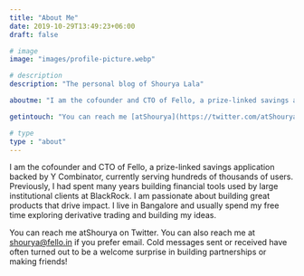 ```yaml
---
title: "About Me"
date: 2019-10-29T13:49:23+06:00
draft: false

# image
image: "images/profile-picture.webp"

# description
description: "The personal blog of Shourya Lala"

aboutme: "I am the cofounder and CTO of Fello, a prize-linked savings application backed by Y Combinator, currently serving hundreds of thousands of users. Previously, I had spent many years building financial tools used by large institutional clients at BlackRock. I am passionate about building great products that drive impact. I live in Bangalore and usually spend my free time exploring options trading and building my ideas."

getintouch: "You can reach me [atShourya](https://twitter.com/atShourya) on Twitter. You can also reach me at mail@shourya.io if you prefer email. Cold messages sent or received have often turned out to be a welcome surprise in building partnerships or making friends!"

# type
type : "about"
---
```


I am the cofounder and CTO of Fello, a prize-linked savings application backed by Y Combinator, currently serving hundreds of thousands of users. Previously, I had spent many years building financial tools used by large institutional clients at BlackRock. I am passionate about building great products that drive impact. I live in Bangalore and usually spend my free time exploring derivative trading and building my ideas.


You can reach me atShourya on Twitter. You can also reach me at shourya@fello.in if you prefer email. Cold messages sent or received have often turned out to be a welcome surprise in building partnerships or making friends!

